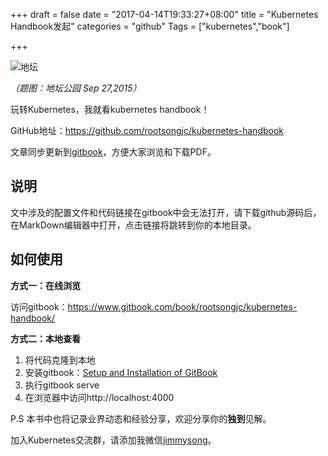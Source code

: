 +++
draft = false
date = "2017-04-14T19:33:27+08:00"
title = "Kubernetes Handbook发起"
categories = "github"
Tags = ["kubernetes","book"]

+++

![地坛](http://olz1di9xf.bkt.clouddn.com/2015092726.jpg)

*（题图：地坛公园 Sep 27,2015）*

玩转Kubernetes，我就看kubernetes handbook！

GitHub地址：https://github.com/rootsongjc/kubernetes-handbook

文章同步更新到[gitbook](https://www.gitbook.com/book/rootsongjc/kubernetes-handbook/details)，方便大家浏览和下载PDF。

## 说明

文中涉及的配置文件和代码链接在gitbook中会无法打开，请下载github源码后，在MarkDown编辑器中打开，点击链接将跳转到你的本地目录。

## 如何使用

**方式一：在线浏览**

访问gitbook：https://www.gitbook.com/book/rootsongjc/kubernetes-handbook/

**方式二：本地查看**

1. 将代码克隆到本地
2. 安装gitbook：[Setup and Installation of GitBook](https://github.com/GitbookIO/gitbook/blob/master/docs/setup.md)
3. 执行gitbook serve
4. 在浏览器中访问http://localhost:4000

P.S 本书中也将记录业界动态和经验分享，欢迎分享你的**独到**见解。

加入Kubernetes交流群，请添加我微信[jimmysong](https://jimmysong.io/about)。
